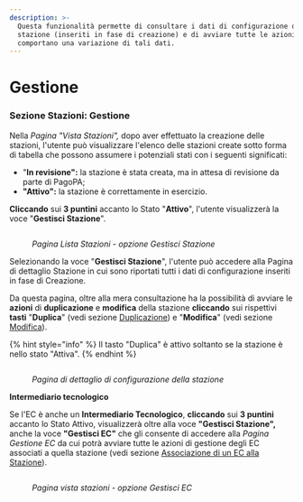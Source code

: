 ```yaml
---
description: >-
  Questa funzionalità permette di consultare i dati di configurazione della
  stazione (inseriti in fase di creazione) e di avviare tutte le azioni che
  comportano una variazione di tali dati.
---
```


# Gestione

### Sezione Stazioni: Gestione

Nella _Pagina "Vista Stazioni",_ dopo aver effettuato la creazione delle stazioni, l'utente può visualizzare l'elenco delle stazioni create sotto forma di tabella che possono assumere i potenziali stati con i seguenti significati:

* "**In revisione":** la stazione è stata creata, ma in attesa di revisione da parte di PagoPA;
* **"Attivo":** la stazione è correttamente in esercizio.

**Cliccando** sui **3 puntini** accanto lo Stato "**Attivo**", l'utente visualizzerà la voce "**Gestisci Stazione**".

<figure><img src="../../../.gitbook/assets/image (178).png" alt=""><figcaption><p><em>Pagina Lista Stazioni - opzione Gestisci Stazione</em></p></figcaption></figure>

Selezionando la voce "**Gestisci Stazione**", l'utente può accedere alla Pagina di dettaglio Stazione in cui sono riportati tutti i dati di configurazione inseriti in fase di Creazione.

Da questa pagina, oltre alla mera consultazione ha la possibilità di avviare le **azioni** di  **duplicazione** e **modifica** della stazione **cliccando** sui rispettivi **tasti** "**Duplica**" (vedi sezione [Duplicazione](duplicazione.md)) e "**Modifica**" (vedi sezione [Modifica](modifica.md)).

{% hint style="info" %}
Il tasto "Duplica" è attivo soltanto se la stazione è nello stato "Attiva".
{% endhint %}

<figure><img src="../../../.gitbook/assets/Screenshot 2024-01-29 alle 11.58.38 (1).png" alt=""><figcaption><p> <em>Pagina di dettaglio di configurazione della stazione</em></p></figcaption></figure>

**Intermediario tecnologico**

Se l'EC è anche un **Intermediario Tecnologico**, **cliccando** sui **3 puntini** accanto lo Stato Attivo, visualizzerà oltre alla voce **"Gestisci Stazione",** anche la voce **"Gestisci EC"** che gli consente di accedere alla _Pagina Gestione EC_ da cui potrà avviare tutte le azioni di gestione degli EC associati a quella stazione (vedi sezione [Associazione di un EC alla Stazione](associazione-eliminazione-modifica-di-un-ec-alla-stazione.md)).

<figure><img src="../../../.gitbook/assets/image (63).png" alt=""><figcaption><p><em>Pagina vista stazioni - opzione Gestisci EC</em></p></figcaption></figure>







